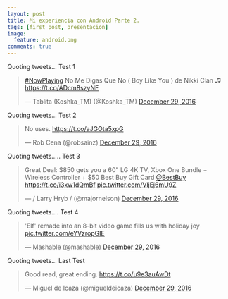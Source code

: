 ```yaml
---
layout: post
title: Mi experiencia con Android Parte 2.
tags: [first post, presentacion]
image:
  feature: android.png
comments: true
---
```


Quoting tweets... Test 1

<blockquote class="twitter-tweet" data-partner="tweetdeck"><p lang="en" dir="ltr"><a href="https://twitter.com/hashtag/NowPlaying?src=hash">#NowPlaying</a> No Me Digas Que No ( Boy Like You ) de Nikki Clan ♫ <a href="https://t.co/ADcm8szyNF">https://t.co/ADcm8szyNF</a></p>&mdash; Tablita (Koshka_TM) (@Koshka_TM) <a href="https://twitter.com/Koshka_TM/status/814536992176283648">December 29, 2016</a></blockquote>
<script async src="//platform.twitter.com/widgets.js" charset="utf-8"></script>




Quoting tweets... Test 2


<blockquote class="twitter-tweet" data-partner="tweetdeck"><p lang="en" dir="ltr">No uses. <a href="https://t.co/aJGOta5xpG">https://t.co/aJGOta5xpG</a></p>&mdash; Rob Cena (@robsainz) <a href="https://twitter.com/robsainz/status/814531637769883649">December 29, 2016</a></blockquote>
<script async src="//platform.twitter.com/widgets.js" charset="utf-8"></script>


Quoting tweets..... Test 3


<blockquote class="twitter-tweet" data-partner="tweetdeck"><p lang="en" dir="ltr">Great Deal: $850 gets you a 60&quot; LG 4K TV, Xbox One Bundle + Wireless Controller + $50 Best Buy Gift Card <a href="https://twitter.com/BestBuy">@BestBuy</a> <a href="https://t.co/i3xw1dQmBf">https://t.co/i3xw1dQmBf</a> <a href="https://t.co/VljEj6mU9Z">pic.twitter.com/VljEj6mU9Z</a></p>&mdash; / Larry Hryb / (@majornelson) <a href="https://twitter.com/majornelson/status/814537803845410816">December 29, 2016</a></blockquote>
<script async src="//platform.twitter.com/widgets.js" charset="utf-8"></script>


Quoting tweets.... Test 4

<blockquote class="twitter-tweet" data-partner="tweetdeck"><p lang="en" dir="ltr">&#39;Elf&#39; remade into an 8-bit video game fills us with holiday joy <a href="https://t.co/eYVzropGIE">pic.twitter.com/eYVzropGIE</a></p>&mdash; Mashable (@mashable) <a href="https://twitter.com/mashable/status/814539997793505281">December 29, 2016</a></blockquote>
<script async src="//platform.twitter.com/widgets.js" charset="utf-8"></script>

Quoting tweets... Last Test


<blockquote class="twitter-tweet" data-partner="tweetdeck"><p lang="en" dir="ltr">Good read, great ending. <a href="https://t.co/u9e3auAwDt">https://t.co/u9e3auAwDt</a></p>&mdash; Miguel de Icaza (@migueldeicaza) <a href="https://twitter.com/migueldeicaza/status/814536499584761856">December 29, 2016</a></blockquote>
<script async src="//platform.twitter.com/widgets.js" charset="utf-8"></script>